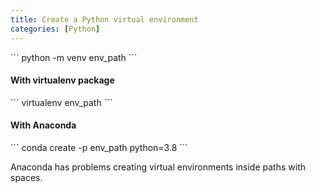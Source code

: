 ```yaml
---
title: Create a Python virtual environment
categories: [Python]
---
```


<div markdown="1" class="ans">
```
python -m venv env_path
```
</div>

#### With virtualenv package

<div markdown="1" class="ans">
```
virtualenv env_path
```
</div>

#### With Anaconda

<div markdown="1" class="ans">
```
conda create -p env_path python=3.8
```
</div>

Anaconda has problems creating virtual environments inside paths with spaces.
